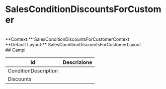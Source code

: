 # SalesConditionDiscountsForCustomer

<br/>
**Context:** SalesConditionDiscountsForCustomerContext
<br/>
**Default Layout:** SalesConditionDiscountsForCustomerLayout



<br/>
## Campi

| Id | Descrizione | 
| --- | --- | 
| ConditionDescription |  | 
| Discounts |  |
